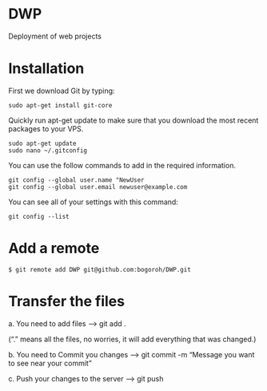 DWP
===

Deployment of web projects

<h1> Installation </h1>
First we download Git by typing:

	sudo apt-get install git-core

Quickly run apt-get update to make sure that you download the most recent packages to your VPS.
	
	sudo apt-get update
	sudo nano ~/.gitconfig
You can use the follow commands to add in the required information.

	git config --global user.name "NewUser
	git config --global user.email newuser@example.com

You can see all of your settings with this command:
	
	git config --list

<h1>Add a remote </h1>

	$ git remote add DWP git@github.com:bogoroh/DWP.git

<h1> Transfer the files </h1>
a. You need to add files  —> git add .

(“.” means all the files, no worries, it will add everything that was changed.)

b. You need to Commit you changes –> git commit  -m “Message you want to see near your commit”

c. Push your changes to the server –> git push
